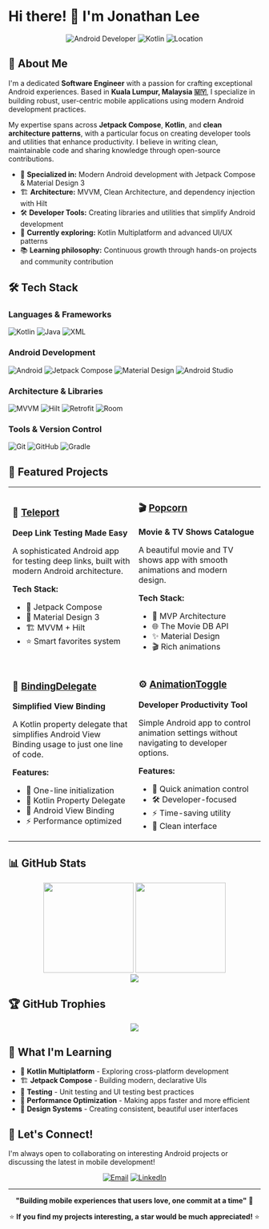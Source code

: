# Hi there! 👋 I'm Jonathan Lee

<div align="center">
  
![Android Developer](https://img.shields.io/badge/Android-Developer-3DDC84?style=for-the-badge&logo=android&logoColor=white)
![Kotlin](https://img.shields.io/badge/Kotlin-Enthusiast-7F52FF?style=for-the-badge&logo=kotlin&logoColor=white)
![Location](https://img.shields.io/badge/📍-Kuala%20Lumpur,%20Malaysia-FF6B6B?style=for-the-badge)

</div>

## 🚀 About Me

I'm a dedicated **Software Engineer** with a passion for crafting exceptional Android experiences. Based in **Kuala Lumpur, Malaysia 🇲🇾**, I specialize in building robust, user-centric mobile applications using modern Android development practices.

My expertise spans across **Jetpack Compose**, **Kotlin**, and **clean architecture patterns**, with a particular focus on creating developer tools and utilities that enhance productivity. I believe in writing clean, maintainable code and sharing knowledge through open-source contributions.

- 🔧 **Specialized in:** Modern Android development with Jetpack Compose & Material Design 3
- 🏗️ **Architecture:** MVVM, Clean Architecture, and dependency injection with Hilt
- 🛠️ **Developer Tools:** Creating libraries and utilities that simplify Android development
- 🌱 **Currently exploring:** Kotlin Multiplatform and advanced UI/UX patterns
- 📚 **Learning philosophy:** Continuous growth through hands-on projects and community contribution

## 🛠️ Tech Stack

### Languages & Frameworks
![Kotlin](https://img.shields.io/badge/Kotlin-7F52FF?style=flat&logo=kotlin&logoColor=white)
![Java](https://img.shields.io/badge/Java-ED8B00?style=flat&logo=openjdk&logoColor=white)
![XML](https://img.shields.io/badge/XML-FF6600?style=flat&logo=xml&logoColor=white)

### Android Development
![Android](https://img.shields.io/badge/Android-3DDC84?style=flat&logo=android&logoColor=white)
![Jetpack Compose](https://img.shields.io/badge/Jetpack%20Compose-4285F4?style=flat&logo=jetpackcompose&logoColor=white)
![Material Design](https://img.shields.io/badge/Material%20Design-757575?style=flat&logo=materialdesign&logoColor=white)
![Android Studio](https://img.shields.io/badge/Android%20Studio-3DDC84?style=flat&logo=androidstudio&logoColor=white)

### Architecture & Libraries
![MVVM](https://img.shields.io/badge/MVVM-Architecture-blue?style=flat)
![Hilt](https://img.shields.io/badge/Hilt-Dependency%20Injection-orange?style=flat)
![Retrofit](https://img.shields.io/badge/Retrofit-Networking-green?style=flat)
![Room](https://img.shields.io/badge/Room-Database-purple?style=flat)

### Tools & Version Control
![Git](https://img.shields.io/badge/Git-F05032?style=flat&logo=git&logoColor=white)
![GitHub](https://img.shields.io/badge/GitHub-181717?style=flat&logo=github&logoColor=white)
![Gradle](https://img.shields.io/badge/Gradle-02303A?style=flat&logo=gradle&logoColor=white)

## 📱 Featured Projects

<table>
<tr>
<td width="50%">

### 🚀 [Teleport](https://github.com/jonathanlee06/Teleport)
**Deep Link Testing Made Easy**

A sophisticated Android app for testing deep links, built with modern Android architecture.

**Tech Stack:**
- 🎨 Jetpack Compose
- 🎯 Material Design 3
- 🏗️ MVVM + Hilt
- ⭐ Smart favorites system

</td>
<td width="50%">

### 🎬 [Popcorn](https://github.com/jonathanlee06/Popcorn)
**Movie & TV Shows Catalogue**

A beautiful movie and TV shows app with smooth animations and modern design.

**Tech Stack:**
- 🎯 MVP Architecture
- 🌐 The Movie DB API
- ✨ Material Design
- 🎬 Rich animations

</td>
</tr>
<tr>
<td width="50%">

### 🔗 [BindingDelegate](https://github.com/jonathanlee06/BindingDelegate)
**Simplified View Binding**

A Kotlin property delegate that simplifies Android View Binding usage to just one line of code.

**Features:**
- 🚀 One-line initialization
- 🔧 Kotlin Property Delegate
- 📱 Android View Binding
- ⚡ Performance optimized

</td>
<td width="50%">

### ⚙️ [AnimationToggle](https://github.com/jonathanlee06/AnimationToggle)
**Developer Productivity Tool**

Simple Android app to control animation settings without navigating to developer options.

**Features:**
- 🎯 Quick animation control
- 🛠️ Developer-focused
- ⚡ Time-saving utility
- 🎨 Clean interface

</td>
</tr>
</table>

## 📊 GitHub Stats

<div align="center">
  
<picture>
  <source 
    srcset="https://github-readme-stats.vercel.app/api?username=jonathanlee06&show_icons=true&theme=dark&include_all_commits=true&count_private=true"
    media="(prefers-color-scheme: dark)"
  />
  <source
    srcset="https://github-readme-stats.vercel.app/api?username=jonathanlee06&show_icons=true&theme=default&include_all_commits=true&count_private=true"
    media="(prefers-color-scheme: light), (prefers-color-scheme: no-preference)"
  />
  <img height="180em" src="https://github-readme-stats.vercel.app/api?username=jonathanlee06&show_icons=true&theme=default&include_all_commits=true&count_private=true" />
</picture>

<picture>
  <source 
    srcset="https://github-readme-stats.vercel.app/api/top-langs/?username=jonathanlee06&layout=compact&langs_count=7&theme=dark"
    media="(prefers-color-scheme: dark)"
  />
  <source
    srcset="https://github-readme-stats.vercel.app/api/top-langs/?username=jonathanlee06&layout=compact&langs_count=7&theme=default"
    media="(prefers-color-scheme: light), (prefers-color-scheme: no-preference)"
  />
  <img height="180em" src="https://github-readme-stats.vercel.app/api/top-langs/?username=jonathanlee06&layout=compact&langs_count=7&theme=default" />
</picture>

</div>

<div align="center">

<picture>
  <source 
    srcset="https://streak-stats.demolab.com/?user=jonathanlee06&theme=dark"
    media="(prefers-color-scheme: dark)"
  />
  <source
    srcset="https://streak-stats.demolab.com/?user=jonathanlee06&theme=default"
    media="(prefers-color-scheme: light), (prefers-color-scheme: no-preference)"
  />
  <img src="https://streak-stats.demolab.com/?user=jonathanlee06&theme=default" />
</picture>

</div>

## 🏆 GitHub Trophies
<div align="center">

<picture>
  <source 
    srcset="https://github-profile-trophy.vercel.app/?username=jonathanlee06&theme=onestar&column=7"
    media="(prefers-color-scheme: dark)"
  />
  <source
    srcset="https://github-profile-trophy.vercel.app/?username=jonathanlee06&theme=flat&column=7"
    media="(prefers-color-scheme: light), (prefers-color-scheme: no-preference)"
  />
  <img src="https://github-profile-trophy.vercel.app/?username=jonathanlee06&theme=flat&column=7" />
</picture>

</div>

## 🌟 What I'm Learning

- 🔮 **Kotlin Multiplatform** - Exploring cross-platform development
- 🏗️ **Jetpack Compose** - Building modern, declarative UIs
- 🧪 **Testing** - Unit testing and UI testing best practices
- 🚀 **Performance Optimization** - Making apps faster and more efficient
- 🎨 **Design Systems** - Creating consistent, beautiful user interfaces

## 🤝 Let's Connect!

I'm always open to collaborating on interesting Android projects or discussing the latest in mobile development!

<div align="center">

[![Email](https://img.shields.io/badge/Email-D14836?style=for-the-badge&logo=gmail&logoColor=white)](mailto:devbyjonathan@gmail.com)
[![LinkedIn](https://img.shields.io/badge/LinkedIn-0077B5?style=for-the-badge&logo=linkedin&logoColor=white)](https://linkedin.com/in/jonathanlee09)

</div>

---

<div align="center">

**"Building mobile experiences that users love, one commit at a time"** 💚

⭐ **If you find my projects interesting, a star would be much appreciated!** ⭐

</div>